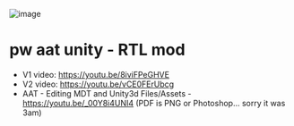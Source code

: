 ![image](https://github.com/yonixw/pw-aat-rtl-helpers/assets/5826209/1fda0f13-6df5-4a35-a396-6a1b56318e78)


# pw aat unity - RTL mod

* V1 video: https://youtu.be/8iviFPeGHVE
* V2 video: https://youtu.be/vCE0FErUbcg
* AAT - Editing MDT and  Unity3d Files/Assets -  https://youtu.be/_00Y8i4UNI4 (PDF is PNG or Photoshop... sorry it was 3am)
